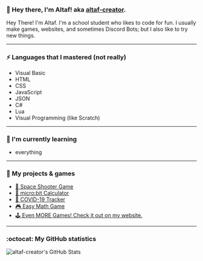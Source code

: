 ### 👋 Hey there, I'm Altaf! aka [altaf-creator](https://github.com/altaf-creator/).

Hey There! I'm Altaf.
I'm a school student who likes to code for fun. I usually make games, websites, and sometimes Discord Bots; but I also like to try new things.

---

### ⚡ Languages that I mastered (not really)
- Visual Basic
- HTML
- CSS
- JavaScript
- JSON
- C#
- Lua
- Visual Programming (like Scratch)

---

### 📖 I'm currently learning
- everything

---

### 🔧 My projects & games
- [🚀 Space Shooter Game](https://github.com/altaf-creator/Space-Shooter-Game)
- [🧮 micro:bit Calculator](https://github.com/altaf-creator/microbit-calculator)
- [🦠 COVID-19 Tracker](https://github.com/altaf-creator/covid-tracker)
- [🎮 Easy Math Game](https://github.com/altaf-creator/easy-math-game)
- [🕹️ Even MORE Games! Check it out on my website.](https://altaf-creator.github.io/)

---

### :octocat: My GitHub statistics
![altaf-creator's GitHub Stats](https://github-readme-stats.vercel.app/api?username=altaf-creator&show_icons=true&icon_color=41b883&bg_color=DEG,fffefe,fcfcfc)
